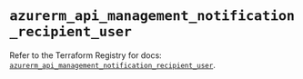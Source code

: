 # `azurerm_api_management_notification_recipient_user`

Refer to the Terraform Registry for docs: [`azurerm_api_management_notification_recipient_user`](https://registry.terraform.io/providers/hashicorp/azurerm/4.15.0/docs/resources/api_management_notification_recipient_user).
